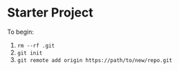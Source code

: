 # Starter Project

To begin:
1. `rm --rf .git`
2. `git init`
3. `git remote add origin https://path/to/new/repo.git`
